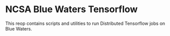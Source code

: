 # NCSA Blue Waters Tensorflow
This reop contains scripts and utilities to run Distributed Tensorflow jobs on Blue Waters.
